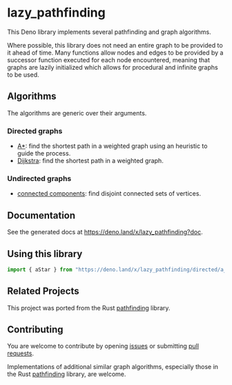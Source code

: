 # lazy_pathfinding

This Deno library implements several pathfinding and graph algorithms.

Where possible, this library does not need an entire graph to be provided to it
ahead of time. Many functions allow nodes and edges to be provided by a
successor function executed for each node encountered, meaning that graphs are
lazily initialized which allows for procedural and infinite graphs to be used.

## Algorithms

The algorithms are generic over their arguments.

### Directed graphs

- [A*](https://en.wikipedia.org/wiki/A*_search_algorithm): find the shortest
  path in a weighted graph using an heuristic to guide the process.
- [Dijkstra](https://en.wikipedia.org/wiki/Dijkstra's_algorithm): find the
  shortest path in a weighted graph.

### Undirected graphs

- [connected components](https://en.wikipedia.org/wiki/Connected_component_(graph_theory)):
  find disjoint connected sets of vertices.

## Documentation

See the generated docs at https://deno.land/x/lazy_pathfinding?doc.

## Using this library

```ts
import { aStar } from "https://deno.land/x/lazy_pathfinding/directed/a_star.ts";
```

## Related Projects

This project was ported from the Rust
[pathfinding](https://github.com/samueltardieu/pathfinding) library.

## Contributing

You are welcome to contribute by opening
[issues](https://github.com/Macil/lazy_pathfinding/issues) or submitting
[pull requests](https://github.com/Macil/lazy_pathfinding/pulls).

Implementations of additional similar graph algorithms, especially those in the
Rust [pathfinding](https://github.com/samueltardieu/pathfinding) library, are
welcome.
